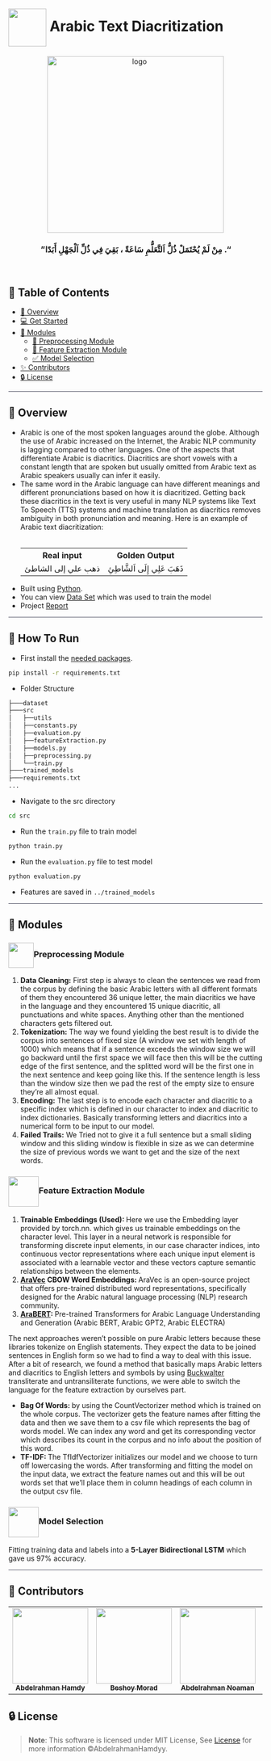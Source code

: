 <div align= >

# <img align="center" height="75px"  src="https://media2.giphy.com/media/v1.Y2lkPTc5MGI3NjExOTJ6YXI3M2l4OW8xMTd1NmJlM2E2cXl6Mmczdnc5cnE0YnI4OWNyaSZlcD12MV9pbnRlcm5hbF9naWZfYnlfaWQmY3Q9cw/iJJNCuhOVeDXxoKiAU/giphy.gif"> Arabic Text Diacritization

</div>
<div align="center">
   <img align="center" height="350px"  src="https://cdn.dribbble.com/users/1092177/screenshots/2649569/dribbble.gif" alt="logo">
   <br>

### ”مِنْ لَمْ يُحْتَمَلْ ذُلُّ اَلتَّعَلُّمِ سَاعَةً ، بَقِيَ فِي ذُلِّ اَلْجَهْلِ أَبَدًا .“

</div>

<p align="center"> 
    <br> 
</p>

## 📝 Table of Contents

- <a href ="#about"> 📙 Overview</a>
- <a href ="#started"> 💻 Get Started</a>
- <a href ="#modules">🤖 Modules</a>
  - <a href="#preprocessing">🔁 Preprocessing Module</a>
  - <a href="#feature">💪 Feature Extraction Module</a>
  - <a href="#selection">✅ Model Selection</a>
- <a href ="#contributors"> ✨ Contributors</a>
- <a href ="#license"> 🔒 License</a>
<hr style="background-color: #4b4c60"></hr>

<a id = "about"></a>

## 📙 Overview

<ul>
<li> Arabic is one of the most spoken languages around the globe. Although the use of
Arabic increased on the Internet, the Arabic NLP community is lagging compared to
other languages. One of the aspects that differentiate Arabic is diacritics. Diacritics are
short vowels with a constant length that are spoken but usually omitted from Arabic text
as Arabic speakers usually can infer it easily. </li>
<li> The same word in the Arabic language
can have different meanings and different pronunciations based on how it is diacritized.
Getting back these diacritics in the text is very useful in many NLP systems like Text To
Speech (TTS) systems and machine translation as diacritics removes ambiguity in both
pronunciation and meaning. Here is an example of Arabic text diacritization:</li>
<br>
<table>
<tr>
<th>Real input</th>
<th>Golden Output</th>
</tr>
<tr>
<td>
ذهب علي إلى الشاطئ
</td>
<td>
ذَهَبَ عَلِي إِلَى اَلشَّاطِئِ
</td>
</tr>

</table>

<li> Built using <a href="https://docs.python.org/3/">Python</a>.</li>
<li>You can view
<a href="https://github.com/AbdelrahmanHamdyy/Arabic-Text-Diacritization/tree/main/dataset">Data Set</a> which was used to train the model</li>
<li>Project <a href="https://github.com/AbdelrahmanHamdyy/Arabic-Text-Diacritization/tree/main/Report.pdf"> Report</a></li>
</ul>
<hr style="background-color: #4b4c60"></hr>
<a id = "Started"></a>

## 🚀 How To Run

- First install the <a href="https://github.com/AbdelrahmanHamdyy/Arabic-Text-Diacritization/blob/main/requirements.txt">needed packages</a>.</li>

```sh
pip install -r requirements.txt
```

- Folder Structure

```sh
├───dataset
├───src
│   ├──utils
│   ├──constants.py
│   ├──evaluation.py
│   ├──featureExtraction.py
│   ├──models.py
│   ├──preprocessing.py
│   └──train.py
├───trained_models
├───requirements.txt
...
```

- Navigate to the src directory

```sh
cd src
```

- Run the `train.py` file to train model

```sh
python train.py
```

- Run the `evaluation.py` file to test model

```sh
python evaluation.py
```

- Features are saved in `../trained_models`

<hr style="background-color: #4b4c60"></hr>
<a id = "Modules"></a>

## 🤖 Modules

<a id = "Preprocessing"></a>

### <img align= center width=50px src="https://media3.giphy.com/media/v1.Y2lkPTc5MGI3NjExbzVheHZucHh0YnVlMHdyNHFjMTJ3NnAxNnlyYW0wNW40Ynh0a2UycCZlcD12MV9pbnRlcm5hbF9naWZfYnlfaWQmY3Q9cw/l0u897CIX2Z5Qpnxcr/giphy.gif">Preprocessing Module

<ol>
<li> <strong>Data Cleaning:</strong> First step is always to clean the sentences we read from the 
corpus by defining the basic Arabic letters with all different formats of them 
they encountered 36 unique letter, the main diacritics we have in the language 
and they encountered 15 unique diacritic, all punctuations and white spaces. 
Anything other than the mentioned characters gets filtered out.</li>
<li><strong>Tokenization:</strong> The way we found yielding the best result is to divide the corpus 
into sentences of fixed size (A window we set with length of 1000) which means 
that if a sentence exceeds the window size we will go backward until the first 
space we will face then this will be the cutting edge of the first sentence, and 
the splitted word will be the first one in the next sentence and keep going like 
this. If the sentence length is less than the window size then we pad the rest of 
the empty size to ensure they’re all almost equal.</li>
<li><strong>Encoding:</strong> The last step is to encode each character and diacritic to a specific index which 
is defined in our character to index and diacritic to index dictionaries. Basically 
transforming letters and diacritics into a numerical form to be input to our model.</li>
<li><strong>Failed Trails:</strong> We Tried not to give it a full sentence but a small sliding window 
and this sliding window is flexible in size as we can determine the size of 
previous words we want to get and the size of the next words.</li>
</ol>
<a id = "Feature"></a>

### <img align= center height=60px src="https://media0.giphy.com/media/fw9KH5k7W2BVb78Wkq/200w.webp?cid=ecf05e472gayvziprwm50vr429mjzkk6lic31u4tegu821k7&ep=v1_stickers_search&rid=200w.webp&ct=s">Feature Extraction Module

<ol>
<li><strong>Trainable Embeddings (Used): </strong> Here we use the Embedding layer provided by torch.nn. which gives us trainable embeddings on the character level. This layer in a neural network is responsible for transforming discrete 
input elements, in our case character indices, into continuous vector 
representations where each unique input element is associated with a 
learnable vector and these vectors capture semantic relationships 
between the elements. </li>
<li><strong> <a href="https://github.com/bakrianoo/aravec">AraVec</a> CBOW Word Embeddings: </strong> AraVec is an open-source project that offers pre-trained distributed word 
representations, specifically designed for the Arabic natural language 
processing (NLP) research community. </li>
<li><strong> <a href="https://github.com/aub-mind/arabert">AraBERT</a>: </strong> Pre-trained Transformers for Arabic Language Understanding and Generation (Arabic BERT, Arabic GPT2, Arabic ELECTRA)</li>
</ol>
The next approaches weren’t possible on pure Arabic letters because these 
libraries tokenize on English statements. They expect the data to be joined 
sentences in English form so we had to find a way to deal with this issue. After a 
bit of research, we found a method that basically maps Arabic letters and 
diacritics to English letters and symbols by using <a href="https://en.wikipedia.org/wiki/Buckwalter_transliteration">Buckwalter</a> transliterate and 
untransiliterate functions, we were able to switch the language for the feature 
extraction by ourselves part.
<ul>
<li><strong>Bag Of Words: </strong> by using the CountVectorizer method which is trained on the 
whole corpus. The vectorizer gets the feature names after fitting the data and 
then we save them to a csv file which represents the bag of words model. We 
can index any word and get its corresponding vector which describes its count in 
the corpus and no info about the position of this word.</li>
<li><strong>TF-IDF: </strong> The TfIdfVectorizer initializes our model and we choose to turn off 
lowercasing the words. After transforming and fitting the model on the 
input data, we extract the feature names out and this will be out words 
set that we’ll place them in column headings of each column in the 
output csv file.</li>
</ul>

<a id = "Selection"></a>

### <img align= center height=60px src="https://media0.giphy.com/media/YqJxBFX7cOPQSFO6gv/200w.webp?cid=ecf05e47q2pctv46mon3iqculvvgg8k8bruy7d5or1kf1jh8&ep=v1_stickers_search&rid=200w.webp&ct=s">Model Selection

Fitting training data and labels into a <strong>5-Layer Bidirectional LSTM</strong> which gave us 97% accuracy.

<hr style="background-color: #4b4c60"></hr>

<a id ="Contributors"></a>

## 👑 Contributors

<table align="center" >
  <tr>
    <td align="center"><a href="https://github.com/AbdelrahmanHamdyy"><img src="https://avatars.githubusercontent.com/u/67989900?v=4" width="150;" alt=""/><br /><sub><b>Abdelrahman Hamdy</b></sub></a><br /></td>
      <td align="center"><a href="https://github.com/BeshoyMorad" ><img src="https://avatars.githubusercontent.com/u/82404564?v=4" width="150;" alt=""/><br /><sub><b>Beshoy Morad</b></sub></a><br />
    </td>
       <td align="center"><a href="https://github.com/AbdelrahmanNoaman"><img src="https://avatars.githubusercontent.com/u/76150639?v=4" width="150;" alt=""/><br /><sub><b>Abdelrahman Noaman</b></sub></a><br /></td>
     <td align="center"><a href="https://github.com/EslamAsHhraf"><img src="https://avatars.githubusercontent.com/u/71986226?v=4" width="150;" alt=""/><br /><sub><b>Eslam Ashraf</b></sub></a><br /></td>
  </tr>
</table>

<a id ="License"></a>

## 🔒 License

> **Note**: This software is licensed under MIT License, See [License](https://github.com/AbdelrahmanHamdyy/Arabic-Text-Diacritization/blob/main/LICENSE) for more information ©AbdelrahmanHamdyy.
